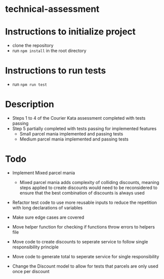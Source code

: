 # technical-assessment
# Instructions to initialize project
- clone the repository
- run ```npm install``` in the root directory
# Instructions to run tests
- run ```npm run test```
# Description
- Steps 1 to 4 of the Courier Kata assessment completed with tests passing
- Step 5 partially completed with tests passing for implemented features
  - Small parcel mania implemented and passing tests
  - Medium parcel mania implemented and passing tests
# Todo
- Implement Mixed parcel mania
  - Mixed parcel mania adds complexity of colliding discounts, meaning steps applied to create discounts would need to be reconsidered to ensure that the best combination of discounts is always used

- Refactor test code to use more reusable inputs to reduce the repetition with long declarations of variables

- Make sure edge cases are covered

- Move helper function for checking if functions throw errors to helpers file

- Move code to create discounts to seperate service to follow single responsibility principle

- Move code to generate total to seperate service for single responsibility

- Change the Discount model to allow for tests that parcels are only used once per discount
